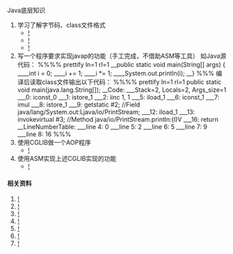 Java底层知识

1. 学习了解字节码、class文件格式
    * [!](http://en.wikipedia.org/wiki/Java_class_file)
    * [!](http://en.wikipedia.org/wiki/Java_bytecode)
    * [!](http://en.wikipedia.org/wiki/Java_bytecode_instruction_listings)
1. 写一个程序要求实现javap的功能（手工完成，不借助ASM等工具）
如Java源代码：
%%%% prettify ln=1 rl=1
__public static void main(String[] args) {
____int i = 0;
____i += 1;
____i *= 1;
____System.out.println(i);
__}
%%%
编译后读取class文件输出以下代码：
%%%% prettify ln=1 rl=1
public static void main(java.lang.String[]);
__Code:
___Stack=2, Locals=2, Args_size=1
___0: iconst_0
___1: istore_1
___2: iinc  1, 1
___5: iload_1
___6: iconst_1
___7: imul
___8: istore_1
___9: getstatic #2; //Field java/lang/System.out:Ljava/io/PrintStream;
___12:  iload_1
___13:  invokevirtual #3; //Method java/io/PrintStream.println:(I)V
___16:  return
__LineNumberTable: 
___line 4: 0
___line 5: 2
___line 6: 5
___line 7: 9
___line 8: 16
%%%
1. 使用CGLIB做一个AOP程序
    * [!](http://cglib.sourceforge.net/)
1. 使用ASM实现上述CGLIB实现的功能
    * [!](http://asm.ow2.org/)

#### 相关资料
1. [!](http://book.douban.com/subject/1138768/)
1. [!](http://book.douban.com/subject/6522893/)
1. [!](http://en.wikipedia.org/wiki/Java_class_file)
1. [!](http://en.wikipedia.org/wiki/Java_bytecode)
1. [!](http://en.wikipedia.org/wiki/Java_bytecode_instruction_listings)
1. [!](http://asm.ow2.org/)
1. [!](http://cglib.sourceforge.net/)

